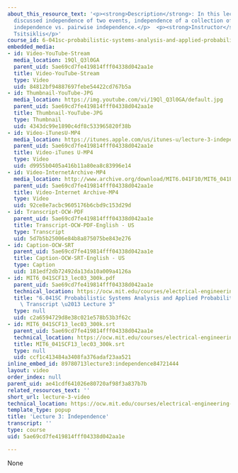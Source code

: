 ```yaml
---
about_this_resource_text: '<p><strong>Description</strong>: In this lecture, the professor
  discussed independence of two events, independence of a collection of events, and
  independence vs. pairwise independence.</p>  <p><strong>Instructor</strong>: John
  Tsitsiklis</p>'
course_id: 6-041sc-probabilistic-systems-analysis-and-applied-probability-fall-2013
embedded_media:
- id: Video-YouTube-Stream
  media_location: 19Ql_Q3l0GA
  parent_uid: 5ae69cd7fe419814fff04338d042aa1e
  title: Video-YouTube-Stream
  type: Video
  uid: 84812bf94887697febe54422cd767b5a
- id: Thumbnail-YouTube-JPG
  media_location: https://img.youtube.com/vi/19Ql_Q3l0GA/default.jpg
  parent_uid: 5ae69cd7fe419814fff04338d042aa1e
  title: Thumbnail-YouTube-JPG
  type: Thumbnail
  uid: 4343dc99e1890c4df8c533965820f38b
- id: Video-iTunesU-MP4
  media_location: https://itunes.apple.com/us/itunes-u/lecture-3-independence/id577778306?i=123745366
  parent_uid: 5ae69cd7fe419814fff04338d042aa1e
  title: Video-iTunes U-MP4
  type: Video
  uid: d9955b0405a416b11a80ea8c83996e14
- id: Video-InternetArchive-MP4
  media_location: http://www.archive.org/download/MIT6.041F10/MIT6_041F11_lec03_300k.mp4
  parent_uid: 5ae69cd7fe419814fff04338d042aa1e
  title: Video-Internet Archive-MP4
  type: Video
  uid: 92ce8e7acbc9605176b6cbd9c153d29d
- id: Transcript-OCW-PDF
  parent_uid: 5ae69cd7fe419814fff04338d042aa1e
  title: Transcript-OCW-PDF-English - US
  type: Transcript
  uid: 5d7b5b25006e84b8a875075be843e276
- id: Caption-OCW-SRT
  parent_uid: 5ae69cd7fe419814fff04338d042aa1e
  title: Caption-OCW-SRT-English - US
  type: Caption
  uid: 181edf2db72492da13da10a009a4126a
- id: MIT6_041SCF13_lec03_300k.pdf
  parent_uid: 5ae69cd7fe419814fff04338d042aa1e
  technical_location: https://ocw.mit.edu/courses/electrical-engineering-and-computer-science/6-041sc-probabilistic-systems-analysis-and-applied-probability-fall-2013/resource-index/lecture-3-video/MIT6_041SCF13_lec03_300k.pdf
  title: "6.041SC Probabilistic Systems Analysis and Applied Probability, Fall 2013\
    \ Transcript \u2013 Lecture 3"
  type: null
  uid: c2a6594729d8e38c021e578b53b3f62c
- id: MIT6_041SCF13_lec03_300k.srt
  parent_uid: 5ae69cd7fe419814fff04338d042aa1e
  technical_location: https://ocw.mit.edu/courses/electrical-engineering-and-computer-science/6-041sc-probabilistic-systems-analysis-and-applied-probability-fall-2013/resource-index/lecture-3-video/MIT6_041SCF13_lec03_300k.srt
  title: MIT6_041SCF13_lec03_300k.srt
  type: null
  uid: ccf1c413484a3408fa376adaf23aa521
inline_embed_id: 89780713lecture3:independence84721444
layout: video
order_index: null
parent_uid: ae41cdf641026e80720af98f3a837b7b
related_resources_text: ''
short_url: lecture-3-video
technical_location: https://ocw.mit.edu/courses/electrical-engineering-and-computer-science/6-041sc-probabilistic-systems-analysis-and-applied-probability-fall-2013/resource-index/lecture-3-video
template_type: popup
title: 'Lecture 3: Independence'
transcript: ''
type: course
uid: 5ae69cd7fe419814fff04338d042aa1e

---
```

None